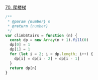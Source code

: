 [70. 爬楼梯](https://leetcode.cn/problems/climbing-stairs/)

```javascript
/**
 * @param {number} n
 * @return {number}
 */
var climbStairs = function (n) {
  const dp = new Array(n + 1).fill(0)
  dp[0] = 1
  dp[1] = 1
  for (let i = 2; i < dp.length; i++) {
    dp[i] = dp[i - 2] + dp[i - 1]
  }
  return dp[n]
}
```
